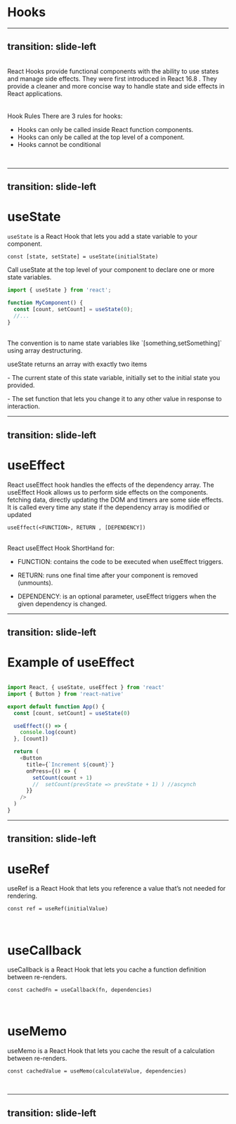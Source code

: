 # Hooks

<!--
These common user interface controls will render on any platform.
-->
---
transition: slide-left
---

<br>
<div>
<span>React Hooks provide<span v-mark.highlight.yellow="1"> functional components </span> with the ability to use states and manage side effects.</span>
<span> They were first introduced in <span v-mark.circle.pink="2">React 16.8 </span>. They provide a cleaner and more concise way to handle state and side effects in React applications. </span>
<br>
<br>
</div>


<br>
<span>
Hook Rules
There are 3 rules for hooks:

- Hooks can only be called inside React function components.
- Hooks can only be called at the top level of a component.
- Hooks cannot be conditional

</span>

<br>

---
transition: slide-left
---

# useState

<span>`useState` is a React Hook that lets you add a<span v-mark.highlight.pink="1"> state variable </span> to your component.</span>
<br>
```shell
const [state, setState] = useState(initialState)
```

Call useState at the top level of your component to declare one or more state variables.
<br>

```js
import { useState } from 'react';

function MyComponent() {
  const [count, setCount] = useState(0);
  //...
}

```
<br>
<div>
<span>The convention is to name state variables like<span v-mark.box.yellow="2"> `[something,setSomething]` using array destructuring.</span> </span>

<span>useState returns an array with exactly two items</span>

<span>- The <span  v-mark.highlight.blue="3"> current state </span>of this state variable, initially set to the <span  v-mark.highlight.purple="4"> initial state </span> you provided.</span>

<span>- The <span  v-mark.highlight.yellow="5"> set function </span>  that lets you change it to any other value in response to interaction.
</span>
</div>



---
transition: slide-left
---

# useEffect

React useEffect hook handles the effects of the dependency array. The useEffect Hook allows us to perform side effects on the components. fetching data, directly updating the DOM and timers are some side effects. It is called every time any state if the dependency array is modified or updated
<br>
```shell
useEffect(<FUNCTION>, RETURN , [DEPENDENCY])
```
<br>
React useEffect Hook ShortHand for:

- FUNCTION: contains the code to be executed when useEffect triggers.

- RETURN: runs one final time after your component is removed (unmounts).

- DEPENDENCY: is an optional parameter, useEffect triggers when the given dependency is changed.

---
transition: slide-left
---

# Example of useEffect

```js

import React, { useState, useEffect } from 'react'
import { Button } from 'react-native'

export default function App() {
  const [count, setCount] = useState(0)

  useEffect(() => {
    console.log(count)
  }, [count])

  return (
    <Button
      title={`Increment ${count}`}
      onPress={() => {
        setCount(count + 1)
        //  setCount(prevState => prevState + 1) ) //ascynch 
      }}
    />
  )
}

```

---
transition: slide-left
---

# useRef

useRef is a React Hook that lets you reference a value that’s not needed for rendering.
<br>

```shell
const ref = useRef(initialValue)
```
<br>

# useCallback

useCallback is a React Hook that lets you cache a function definition between re-renders.
<br>

```shell
const cachedFn = useCallback(fn, dependencies)
```
<br>

# useMemo

useMemo is a React Hook that lets you cache the result of a calculation between re-renders.
<br>

```shell
const cachedValue = useMemo(calculateValue, dependencies)
```
<br>


---
transition: slide-left
---

<!-- # useReducer

useReducer is a React Hook that lets you add a reducer to your component.
<br>

```shell
const [state, dispatch] = useReducer(reducer, initialArg, init?)
```
<br>

# useContext

useContext is a React Hook that lets you read and subscribe to context from your component.
<br>

```shell
const value = useContext(SomeContext)
```
</br> -->
